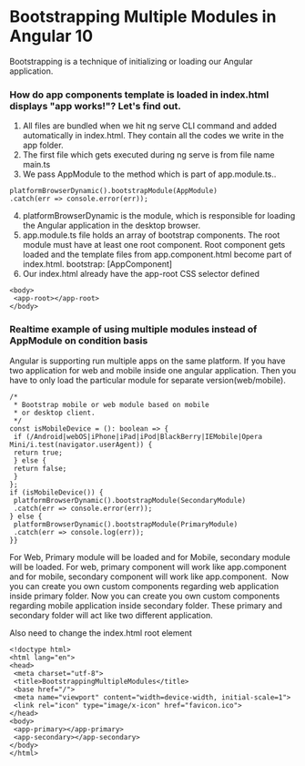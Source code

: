 # Bootstrapping Multiple Modules in Angular 10

Bootstrapping is a technique of initializing or loading our Angular application.

### How do app components template is loaded in index.html displays "app works!"? Let's find out.

1. All files are bundled when we hit ng serve CLI command and added automatically in index.html. They contain all the codes we write in the app folder.
2. The first file which gets executed during ng serve is from file name main.ts
3. We pass AppModule to the method which is part of app.module.ts..

```
platformBrowserDynamic().bootstrapModule(AppModule)
.catch(err => console.error(err));
```
4. platformBrowserDynamic is the module, which is responsible for loading the Angular application in the desktop browser.
5. app.module.ts file holds an array of bootstrap components. The root module must have at least one root component. Root component gets loaded and the template files from app.component.html become part of index.html.
bootstrap: [AppComponent]
6. Our index.html already have the app-root CSS selector defined

```
<body>
 <app-root></app-root>
</body>
```

### Realtime example of using multiple modules instead of AppModule on condition basis
Angular is supporting run multiple apps on the same platform. If you have two application for web and mobile inside one angular application. Then you have to only load the particular module for separate version(web/mobile).
```
/*
 * Bootstrap mobile or web module based on mobile
 * or desktop client.
 */
const isMobileDevice = (): boolean => {
 if (/Android|webOS|iPhone|iPad|iPod|BlackBerry|IEMobile|Opera Mini/i.test(navigator.userAgent)) { 
 return true;
 } else {
 return false;
 }
};
if (isMobileDevice()) {
 platformBrowserDynamic().bootstrapModule(SecondaryModule)
 .catch(err => console.error(err));
} else {
 platformBrowserDynamic().bootstrapModule(PrimaryModule)
 .catch(err => console.log(err));
}}
```

For Web, Primary module will be loaded and for Mobile, secondary module will be loaded. For web, primary component will work like app.component and for mobile, secondary component will work like app.component. 
Now you can create you own custom components regarding web application inside primary folder.
Now you can create you own custom components regarding mobile application inside secondary folder.
These primary and secondary folder will act like two different application.

Also need to change the index.html root element
```
<!doctype html>
<html lang="en">
<head>
 <meta charset="utf-8">
 <title>BootstrappingMultipleModules</title>
 <base href="/">
 <meta name="viewport" content="width=device-width, initial-scale=1">
 <link rel="icon" type="image/x-icon" href="favicon.ico">
</head>
<body>
 <app-primary></app-primary>
 <app-secondary></app-secondary>
</body>
</html>
```